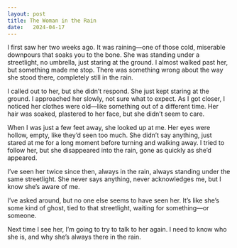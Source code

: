 ```yaml
---
layout: post
title: The Woman in the Rain
date:   2024-04-17
---
```


I first saw her two weeks ago. It was raining—one of those cold, miserable downpours that soaks you to the bone. She was standing under a streetlight, no umbrella, just staring at the ground. I almost walked past her, but something made me stop. There was something wrong about the way she stood there, completely still in the rain. 

I called out to her, but she didn’t respond. She just kept staring at the ground. I approached her slowly, not sure what to expect. As I got closer, I noticed her clothes were old—like something out of a different time. Her hair was soaked, plastered to her face, but she didn’t seem to care. 

When I was just a few feet away, she looked up at me. Her eyes were hollow, empty, like they’d seen too much. She didn’t say anything, just stared at me for a long moment before turning and walking away. I tried to follow her, but she disappeared into the rain, gone as quickly as she’d appeared. 

I’ve seen her twice since then, always in the rain, always standing under the same streetlight. She never says anything, never acknowledges me, but I know she’s aware of me. 

I’ve asked around, but no one else seems to have seen her. It’s like she’s some kind of ghost, tied to that streetlight, waiting for something—or someone. 

Next time I see her, I’m going to try to talk to her again. I need to know who she is, and why she’s always there in the rain.
